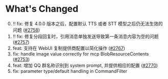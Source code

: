 # What's Changed

0. ‼️ fix: 修复 4.0.0 版本之后，配置默认 TTS 或者 STT 模型之后仍无法生效的问题 ([#2758](https://github.com/AstrBotDevs/AstrBot/issues/2758))
1. ‼️ fix: 修复分段回复时，引用消息单独发送导致第一条消息内容为空的问题 ([#2757](https://github.com/AstrBotDevs/AstrBot/issues/2757))
2. feat: 支持在 WebUI 复制提供商配置以简化操作 ([#2767](https://github.com/AstrBotDevs/AstrBot/issues/2767))
3. fix: handle image value correctly for mcp BlobResourceContents ([#2753](https://github.com/AstrBotDevs/AstrBot/issues/2753))
4. feat: 增加 QQ 群名称识别到 system prompt, 并提供相应的配置 ([#2770](https://github.com/AstrBotDevs/AstrBot/issues/2770))
5. fix: parameter type/default handling in CommandFilter
